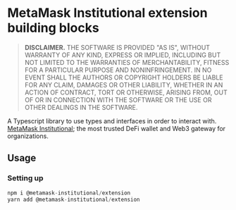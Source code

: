 # MetaMask Institutional extension building blocks

> **DISCLAIMER.** THE SOFTWARE IS PROVIDED "AS IS", WITHOUT WARRANTY OF ANY KIND, EXPRESS OR IMPLIED, INCLUDING BUT NOT LIMITED TO THE WARRANTIES OF MERCHANTABILITY, FITNESS FOR A PARTICULAR PURPOSE AND NONINFRINGEMENT. IN NO EVENT SHALL THE AUTHORS OR COPYRIGHT HOLDERS BE LIABLE FOR ANY CLAIM, DAMAGES OR OTHER LIABILITY, WHETHER IN AN ACTION OF CONTRACT, TORT OR OTHERWISE, ARISING FROM, OUT OF OR IN CONNECTION WITH THE SOFTWARE OR THE USE OR OTHER DEALINGS IN THE SOFTWARE.

A Typescript library to use types and interfaces in order to interact with. [MetaMask Institutional](https://metamask.io/institutions); the most trusted DeFi wallet and Web3 gateway for organizations.

## Usage

### Setting up

```typescript
npm i @metamask-institutional/extension
yarn add @metamask-institutional/extension
```
